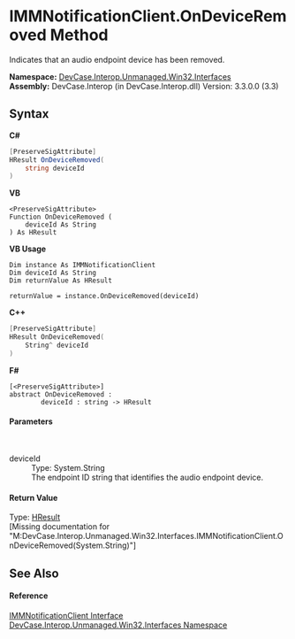 # IMMNotificationClient.OnDeviceRemoved Method 
 

Indicates that an audio endpoint device has been removed.

**Namespace:**&nbsp;<a href="N_DevCase_Interop_Unmanaged_Win32_Interfaces">DevCase.Interop.Unmanaged.Win32.Interfaces</a><br />**Assembly:**&nbsp;DevCase.Interop (in DevCase.Interop.dll) Version: 3.3.0.0 (3.3)

## Syntax

**C#**<br />
``` C#
[PreserveSigAttribute]
HResult OnDeviceRemoved(
	string deviceId
)
```

**VB**<br />
``` VB
<PreserveSigAttribute>
Function OnDeviceRemoved ( 
	deviceId As String
) As HResult
```

**VB Usage**<br />
``` VB Usage
Dim instance As IMMNotificationClient
Dim deviceId As String
Dim returnValue As HResult

returnValue = instance.OnDeviceRemoved(deviceId)
```

**C++**<br />
``` C++
[PreserveSigAttribute]
HResult OnDeviceRemoved(
	String^ deviceId
)
```

**F#**<br />
``` F#
[<PreserveSigAttribute>]
abstract OnDeviceRemoved : 
        deviceId : string -> HResult 

```


#### Parameters
&nbsp;<dl><dt>deviceId</dt><dd>Type: System.String<br />The endpoint ID string that identifies the audio endpoint device.</dd></dl>

#### Return Value
Type: <a href="T_DevCase_Interop_Unmanaged_Win32_Enums_HResult">HResult</a><br />\[Missing <returns> documentation for "M:DevCase.Interop.Unmanaged.Win32.Interfaces.IMMNotificationClient.OnDeviceRemoved(System.String)"\]

## See Also


#### Reference
<a href="T_DevCase_Interop_Unmanaged_Win32_Interfaces_IMMNotificationClient">IMMNotificationClient Interface</a><br /><a href="N_DevCase_Interop_Unmanaged_Win32_Interfaces">DevCase.Interop.Unmanaged.Win32.Interfaces Namespace</a><br />